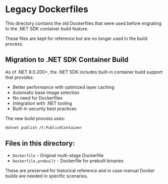 # Legacy Dockerfiles

This directory contains the old Dockerfiles that were used before migrating to the .NET SDK container build feature.

These files are kept for reference but are no longer used in the build process.

## Migration to .NET SDK Container Build

As of .NET 8.0.200+, the .NET SDK includes built-in container build support that provides:

- Better performance with optimized layer caching
- Automatic base image selection
- No need for Dockerfiles
- Integration with .NET tooling
- Built-in security best practices

The new build process uses:
```bash
dotnet publish /t:PublishContainer
```

## Files in this directory:

- `Dockerfile` - Original multi-stage Dockerfile
- `Dockerfile.prebuilt` - Dockerfile for prebuilt binaries

These are preserved for historical reference and in case manual Docker builds are needed in specific scenarios.